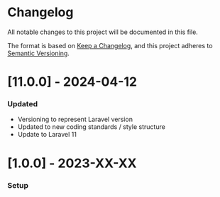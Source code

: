 # Changelog
All notable changes to this project will be documented in this file.

The format is based on [Keep a Changelog](https://keepachangelog.com/en/1.0.0/),
and this project adheres to [Semantic Versioning](https://semver.org/spec/v2.0.0.html).

# [11.0.0] - 2024-04-12
### Updated
- Versioning to represent Laravel version
- Updated to new coding standards / style structure
- Update to Laravel 11

# [1.0.0] - 2023-XX-XX
### Setup
